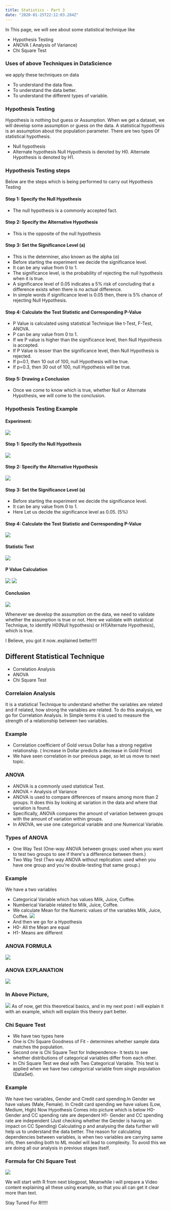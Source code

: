 ```yaml
---
title: Statistics - Part 3
date: "2020-01-25T22:12:03.284Z"
---
```


In This page, we will see about some statistical technique like 
- Hypothesis Testing
- ANOVA ( Analysis of Variance)
- Chi Square Test

### Uses of above Techniques in DataScience
we apply these techniques on data 
- To understand the data flow. 
- To understand the data better. 
- To understand the different types of variable.

### Hypothesis Testing
Hypothesis is nothing but guess or Assumption. When we get a dataset, we will develop some assumption or guess on the data. A statistical hypothesis is an assumption about the population parameter. There are two types Of statistical hypothesis.
- Null hypothesis
- Alternate hypothesis
Null Hypothesis is denoted by H0.
Alternate Hypothesis is denoted by H1.

### Hypothesis Testing steps
Below are the steps which is being performed to carry out Hypothesis Testing
#### Step 1: Specify the Null Hypothesis
- The null hypothesis is a commonly accepted fact. 
#### Step 2: Specify the Alternative Hypothesis
- This is the opposite of the null hypothesis
#### Step 3: Set the Significance Level (a)
- This is the determiner, also known as the alpha (α)
- Before starting the experiment we decide the significance level.
- It can be any value from 0 to 1.
- The significance level, is the probability of rejecting the null hypothesis when it is true. 
- A significance level of 0.05 indicates a 5% risk of concluding that a difference exists when there is no actual difference.
- In simple words if significance level is 0.05 then, there is 5% chance of rejecting Null Hypothesis.
#### Step 4: Calculate the Test Statistic and Corresponding P-Value
- P Value is calculated using statistical Technique like t-Test, F-Test, ANOVA.
- P can be any value from 0 to 1.
- If we P value is higher than the significance level, then Null Hypothesis is accepted.
- If P Value is lesser than the significance level, then Null Hypothesis is rejected.
- If p=0.1, then 10 out of 100, null Hypothesis will be true.
- If p=0.3, then 30 out of 100, null Hypothesis will be true.
#### Step 5: Drawing a Conclusion
- Once we come to know which is true, whether Null or Alternate Hypothesis, we will come to the conclusion.

### Hypothesis Testing Example
#### Experiment:
![](./hypexm.png)
#### Step 1: Specify the Null Hypothesis
![](./NullHyp.png)
#### Step 2: Specify the Alternative Hypothesis
![](./AltHyp.png)
#### Step 3: Set the Significance Level (a)
- Before starting the experiment we decide the significance level.
- It can be any value from 0 to 1.
- Here Let us decide the significance level as 0.05. (5%)
#### Step 4: Calculate the Test Statistic and Corresponding P-Value
![](./Steps.png)
#### Statistic Test 
![](./Steps1.png)
#### P Value Calculation
![](./Steps2.png)
![](./Steps3.png)
#### Conclusion
![](Conclusion.png)

Whenever we develop the assumption on the data, we need to validate whether the assumption is true or not. Here we validate with statistical Technique, to identify H0(Null hypothesis) or H1(Alternate Hypothesis), which is true.

I Believe, you got it now..explained better!!!!

## Different Statistical Technique
- Correlation Analysis 
- ANOVA
- Chi Square Test

### Correlaion Analysis
It is a statistical Technique to understand whether the variables are related and if related, how strong the variables are related. To do this analysis, we go for Correlation Analysis. In Simple terms it is used to measure the strength of a relationship between two variables.
### Example
- Correlation coefficient of Gold versus Dollar has a strong negative relationship. ( Increase in Dollar predicts a decrease in Gold Price)
- We have seen correlation in our previous page, so let us move to next topic. 

### ANOVA
- ANOVA is a commonly used statistical Test. 
- ANOVA = Analysis of Variance
- ANOVA is used to compare differences of means among more than 2 groups. It does this by looking at variation in the data and where that variation is found. 
- Specifically, ANOVA compares the amount of variation between groups with the amount of variation within groups.
- In ANOVA, we use one categorical variable and one Numerical Variable.

### Types of ANOVA
- One Way Test (One-way ANOVA between groups: used when you want to test two groups to see if there's a difference between them.)
- Two Way Test (Two way ANOVA without replication: used when you have one group and you're double-testing that same group.)

### Example
We have a two variables 
- Categorical Variable which has values Milk, Juice, Coffee. 
- Numberical Variable related to Milk, Juice, Coffee.
- We calculate Mean for the Numeric values of the variables Milk, Juice, Coffee.
![](ANOVA.png)
- And then we go for a Hypothesis
- H0- All the Mean are equal
- H1- Means are different
### ANOVA FORMULA
![](ANOVAFORMULA.png)
### ANOVA EXPLANATION
![](ANOVA2.png)
### In Above Picture, 
![](totalvariance.png)
As of now, get this theoretical basics, and in my next post i will explain it with an example, which will explain this theory part better.
### Chi Square Test
- We have two types here
- One is Chi Square Goodness of Fit - determines whether sample data matches the population.
- Second one is Chi Square Test for Independence- It tests to see whether distributions of categorical variables differ from each other.
- In Chi Square Test we deal with Two Categorical Variable. This test is applied when we have two categorical variable from single population (DataSet).
### Example
We have two variables, Gender and Credit card spending.In Gender we have values (Male, Female). In Credit card spending we have values
(Low, Medium, High)
Now Hypothesis Comes into picture which is below
H0- Gender and CC spending rate are dependent
H1- Gender and CC spending rate are independent
(Just checking whether the Gender is having an impact on CC Spending)
Calculating p and analysing the data further will help us to understand the data better. The reason for calculating dependencies between variables, is when two variables are carrying same info, then sending both to ML model will lead to complexity. To avoid this we are doing all our analysis in previous stages itself.
### Formula for Chi Square Test
![](chisquare.png)

We will start with R from next blogpost, Meanwhile i will prepare a Video content explaining all these using example, so that you all can get it clear more than text. 

Stay Tuned For R!!!!!

